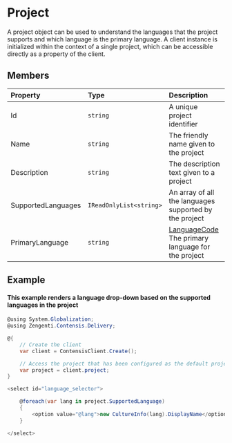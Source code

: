 # Project

A project object can be used to understand the languages that the project supports and which language is the primary language. A client instance is initialized within the context of a single project, which can be accessible directly as a property of the client.

## Members

| Property | Type | Description |
| :------- | :--- | :---------- |
| Id | `string` | A unique project identifier |
| Name | `string` | The friendly name given to the project |
| Description | `string` | The description text given to a project |
| SupportedLanguages | `IReadOnlyList<string>` | An array of all the languages supported by the project |
| PrimaryLanguage | `string` | [LanguageCode](/localization.md) The primary language for the project |


## Example

#### This example renders a language drop-down based on the supported languages in the project

```cs
@using System.Globalization;
@using Zengenti.Contensis.Delivery;

@{
    // Create the client
    var client = ContensisClient.Create();

    // Access the project that has been configured as the default project
    var project = client.project;
}

<select id="language_selector">

    @foreach(var lang in project.SupportedLanguage)
    {
        <option value="@lang">new CultureInfo(lang).DisplayName</option>
    }

</select>

```